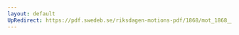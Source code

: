 ```yaml
---
layout: default
UpRedirect: https://pdf.swedeb.se/riksdagen-motions-pdf/1868/mot_1868__ak__00164.pdf
---
```

